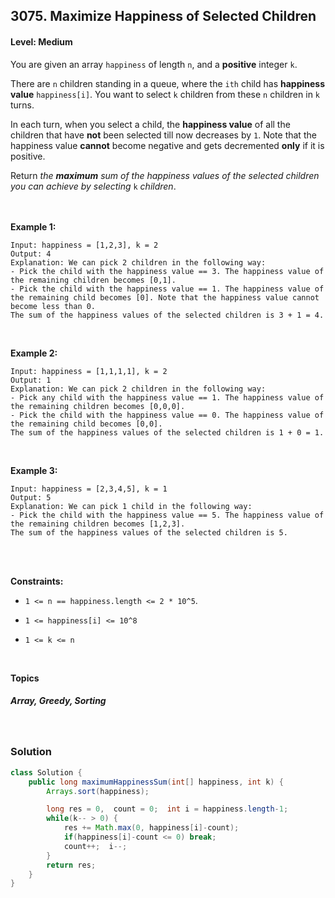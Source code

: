 ## 3075. Maximize Happiness of Selected Children
#### Level: Medium


You are given an array ```happiness``` of length ```n```, and a **positive** integer ```k```.

There are ```n``` children standing in a queue, where the ```ith``` child has **happiness value** ```happiness[i]```. You want to select ```k``` children from these ```n``` children in ```k``` turns.

In each turn, when you select a child, the **happiness value** of all the children that have **not** been selected till now decreases by ```1```. Note that the happiness value **cannot** become negative and gets decremented **only** if it is positive.

Return *the **maximum** sum of the happiness values of the selected children you can achieve by selecting* `k` *children*.


<br><br>
**Example 1:** 

<!-- <img src="https://assets.leetcode.com/uploads/2022/10/02/drawio.png" width="500px"/>

<br>   -->

```
Input: happiness = [1,2,3], k = 2
Output: 4
Explanation: We can pick 2 children in the following way:
- Pick the child with the happiness value == 3. The happiness value of the remaining children becomes [0,1].
- Pick the child with the happiness value == 1. The happiness value of the remaining child becomes [0]. Note that the happiness value cannot become less than 0.
The sum of the happiness values of the selected children is 3 + 1 = 4.
```

<br> 

**Example 2:**

<!-- <img src="https://assets.leetcode.com/uploads/2020/09/01/node2.jpg" width="300px"/>

<br>   -->

```
Input: happiness = [1,1,1,1], k = 2
Output: 1
Explanation: We can pick 2 children in the following way:
- Pick any child with the happiness value == 1. The happiness value of the remaining children becomes [0,0,0].
- Pick the child with the happiness value == 0. The happiness value of the remaining child becomes [0,0].
The sum of the happiness values of the selected children is 1 + 0 = 1.
```

<br>

**Example 3:** 

<!-- <img src="https://assets.leetcode.com/uploads/2022/10/02/drawio.png" width="500px"/>

<br>   -->

```
Input: happiness = [2,3,4,5], k = 1
Output: 5
Explanation: We can pick 1 child in the following way:
- Pick the child with the happiness value == 5. The happiness value of the remaining children becomes [1,2,3].
The sum of the happiness values of the selected children is 5.
```

<br><br>

**Constraints:**
- ```1 <= n == happiness.length <= 2 * 10^5```.

- ```1 <= happiness[i] <= 10^8```

- ```1 <= k <= n```


<br>

**Topics** 

##### Array, Greedy, Sorting


<br>

### Solution
```java
class Solution {
    public long maximumHappinessSum(int[] happiness, int k) {
        Arrays.sort(happiness);

        long res = 0,  count = 0;  int i = happiness.length-1;
        while(k-- > 0) {
            res += Math.max(0, happiness[i]-count);
            if(happiness[i]-count <= 0) break;
            count++;  i--;
        }
        return res;
    }
}
```

